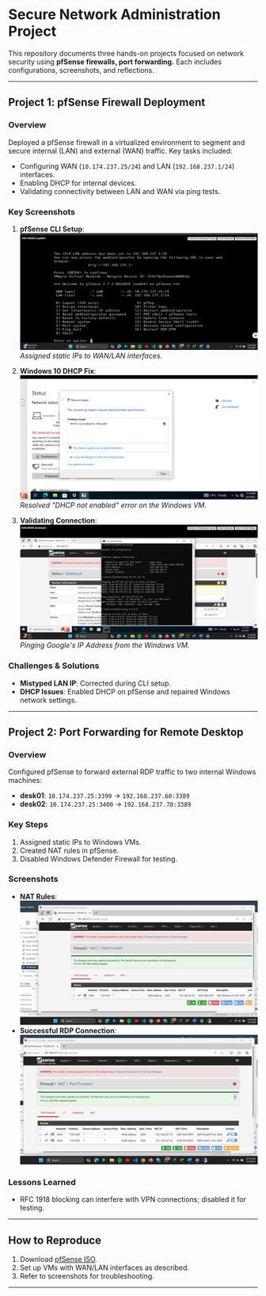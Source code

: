# Secure Network Administration Project

This repository documents three hands-on projects focused on network security using **pfSense firewalls, port forwarding.** Each includes configurations, screenshots, and reflections.

---

## **Project 1: pfSense Firewall Deployment**
### **Overview**
Deployed a pfSense firewall in a virtualized environment to segment and secure internal (LAN) and external (WAN) traffic. Key tasks included:
- Configuring WAN (`10.174.237.25/24`) and LAN (`192.168.237.1/24`) interfaces.
- Enabling DHCP for internal devices.
- Validating connectivity between LAN and WAN via ping tests.

### **Key Screenshots**
1. **pfSense CLI Setup**:  
   ![CLI Configuration](screenshots/pfsense-cli.png)
   *Assigned static IPs to WAN/LAN interfaces.*  

2. **Windows 10 DHCP Fix**:  
   ![DHCP Repair](screenshots/dhcp-fix.png)  
   *Resolved "DHCP not enabled" error on the Windows VM.*

3. **Validating Connection**:  
   ![Google Ping](screenshots/validate.png)  
   *Pinging Google's IP Address from the Windows VM.*
   
### **Challenges & Solutions**
- **Mistyped LAN IP**: Corrected during CLI setup.  
- **DHCP Issues**: Enabled DHCP on pfSense and repaired Windows network settings.  

---

## **Project 2: Port Forwarding for Remote Desktop**
### **Overview**
Configured pfSense to forward external RDP traffic to two internal Windows machines:
- **desk01**: `10.174.237.25:3399` → `192.168.237.60:3389`  
- **desk02**: `10.174.237.25:3400` → `192.168.237.70:3389`  

### **Key Steps**
1. Assigned static IPs to Windows VMs.  
2. Created NAT rules in pfSense.  
3. Disabled Windows Defender Firewall for testing.

### **Screenshots**
- **NAT Rules**:  
  ![Port Forwarding Rules](screenshots/nat-rules.png)  
- **Successful RDP Connection**:  
  ![Remote Desktop](screenshots/rdp-success.png)  

### **Lessons Learned**
- RFC 1918 blocking can interfere with VPN connections; disabled it for testing.  

---

## **How to Reproduce**
1. Download [pfSense ISO](https://www.pfsense.org/download/).  
2. Set up VMs with WAN/LAN interfaces as described.  
3. Refer to screenshots for troubleshooting.  

---
